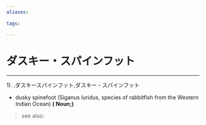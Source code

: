 ```yaml
---
aliases:
    
tags:
    
---
```


# ダスキー・スパインフット
---
1).
,ダスキースパインフット,ダスキー・スパインフット

- dusky spinefoot (Siganus luridus, species of rabbitfish from the Western Indian Ocean)
**( Noun;)**
> see also: 
            